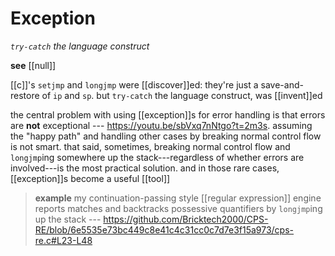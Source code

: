 # Exception

_`try-catch` the language construct_

**see** [[null]]

[[c]]'s `setjmp` and `longjmp` were [[discover]]ed: they're just a save-and-restore of `ip` and `sp`. but `try-catch` the language construct, was [[invent]]ed

the central problem with using [[exception]]s for error handling is that errors are **not** exceptional --- <https://youtu.be/sbVxq7nNtgo?t=2m3s>. assuming the "happy path" and handling other cases by breaking normal control flow is not smart. that said, sometimes, breaking normal control flow and `longjmp`ing somewhere up the stack---regardless of whether errors are involved---is the most practical solution. and in those rare cases, [[exception]]s become a useful [[tool]]

> **example** my continuation-passing style [[regular expression]] engine reports matches and backtracks possessive quantifiers by `longjmp`ing up the stack --- <https://github.com/Bricktech2000/CPS-RE/blob/6e5535e73bc449c8e41c4c31cc0c7d7e3f15a973/cps-re.c#L23-L48>
